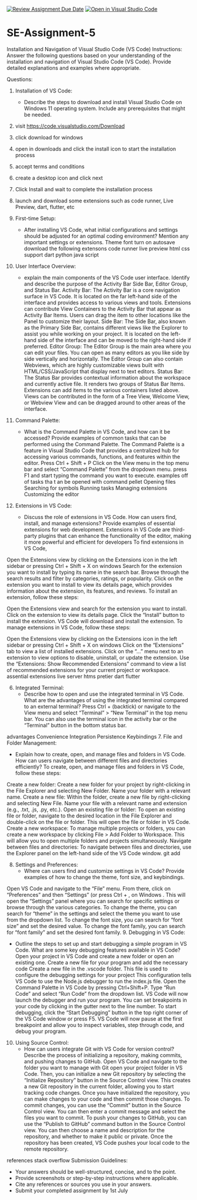 [![Review Assignment Due Date](https://classroom.github.com/assets/deadline-readme-button-22041afd0340ce965d47ae6ef1cefeee28c7c493a6346c4f15d667ab976d596c.svg)](https://classroom.github.com/a/XoLGRbHq)
[![Open in Visual Studio Code](https://classroom.github.com/assets/open-in-vscode-2e0aaae1b6195c2367325f4f02e2d04e9abb55f0b24a779b69b11b9e10269abc.svg)](https://classroom.github.com/online_ide?assignment_repo_id=15294626&assignment_repo_type=AssignmentRepo)
# SE-Assignment-5
Installation and Navigation of Visual Studio Code (VS Code)
 Instructions:
Answer the following questions based on your understanding of the installation and navigation of Visual Studio Code (VS Code). Provide detailed explanations and examples where appropriate.

 Questions:

1. Installation of VS Code:
   - Describe the steps to download and install Visual Studio Code on Windows 11 operating system. Include any prerequisites that might be needed.
                                 
1.	visit https://code.visualstudio.com/Download
2.	click download for windows
3.	open in downloads and click the install icon to start the installation process
4.	accept terms and conditions
5.	create a desktop icon and click next
6.	Click Install and wait to complete the installation process
7.	launch and download some extensions such as code runner, Live Preview, dart, flutter, etc

2. First-time Setup:
   - After installing VS Code, what initial configurations and settings should be adjusted for an optimal coding environment? Mention any important settings or extensions.
   Theme
   font
   turn on autosave
   download the following extensons
             code runner
             live preview
             html css support
             dart
             python
             java script


3. User Interface Overview:
   - explain the main components of the VS Code user interface. Identify and describe the purpose of the Activity Bar Side Bar, Editor Group, and Status Bar. 
Activity Bar: The Activity Bar is a core navigation surface in VS Code. It is located on the far left-hand side of the interface and provides access to various views and tools. Extensions can contribute View Containers to the Activity Bar that appear as Activity Bar Items. Users can drag the item to other locations like the Panel to customize their layout.
Side Bar: The Side Bar, also known as the Primary Side Bar, contains different views like the Explorer to assist you while working on your project. It is located on the left-hand side of the interface and can be moved to the right-hand side if preferred.
Editor Group: The Editor Group is the main area where you can edit your files. You can open as many editors as you like side by side vertically and horizontally. The Editor Group can also contain Webviews, which are highly customizable views built with HTML/CSS/JavaScript that display next to text editors.
Status Bar: The Status Bar provides contextual information about the workspace and currently active file. It renders two groups of Status Bar Items. Extensions can add items to the various containers listed above. Views can be contributed in the form of a Tree View, Welcome View, or Webview View and can be dragged around to other areas of the interface.

4. Command Palette:
   - What is the Command Palette in VS Code, and how can it be accessed? Provide examples of common tasks that can be performed using the Command Palette.
The Command Palette is a feature in Visual Studio Code that provides a centralized hub for accessing various commands, functions, and features within the editor.
Press Ctrl + Shift + P 
Click on the View menu in the top menu bar and select “Command Palette” from the dropdown menu.
press F1 and start typing the command you want to execute.
examples off of tasks tha t an be opened with command pellet
Opening files
Searching for symbols
Running tasks
Managing extensions
Customizing the editor

5. Extensions in VS Code:
   - Discuss the role of extensions in VS Code. How can users find, install, and manage extensions? Provide examples of essential extensions for web development.
   Extensions in VS Code are third-party plugins that can enhance the functionality of the editor, making it more powerful and efficient for developers
   To find extensions in VS Code,

Open the Extensions view by clicking on the Extensions icon in the left sidebar or pressing Ctrl + Shift + X on windows
Search for the extension you want to install by typing its name in the search bar.
Browse through the search results and filter by categories, ratings, or popularity.
Click on the extension you want to install to view its details page, which provides information about the extension, its features, and reviews.
To install an extension, follow these steps:

Open the Extensions view and search for the extension you want to install.
Click on the extension to view its details page.
Click the “Install” button to install the extension.
VS Code will download and install the extension.
To manage extensions in VS Code, follow these steps:

Open the Extensions view by clicking on the Extensions icon in the left sidebar or pressing Ctrl + Shift + X on windows
Click on the “Extensions” tab to view a list of installed extensions.
Click on the “…” menu next to an extension to view options to disable, uninstall, or update the extension.
Use the “Extensions: Show Recommended Extensions” command to view a list of recommended extensions for your current project or workspace.
assential extensions
live server
htms
pretier
dart
flutter

6. Integrated Terminal:
   - Describe how to open and use the integrated terminal in VS Code. What are the advantages of using the integrated terminal compared to an external terminal?
Press Ctrl + (backtick) or navigate to the View menu and select “Terminal” > “New Terminal” in the top menu bar.
You can also use the terminal icon in the activity bar or the “Terminal” button in the bottom status bar.

advantages
Convenience
Integration
Persistence
Keybindings
7. File and Folder Management:
   - Explain how to create, open, and manage files and folders in VS Code. How can users navigate between different files and directories efficiently?
   To create, open, and manage files and folders in VS Code, follow these steps:

Create a new folder: Create a new folder for your project by right-clicking in the File Explorer and selecting New Folder. Name your folder with a relevant name.
Create a new file: Within the folder, create a new file by right-clicking and selecting New File. Name your file with a relevant name and extension (e.g., .txt, .js, .py, etc.).
Open an existing file or folder: To open an existing file or folder, navigate to the desired location in the File Explorer and double-click on the file or folder. This will open the file or folder in VS Code.
Create a new workspace: To manage multiple projects or folders, you can create a new workspace by clicking File > Add Folder to Workspace. This will allow you to open multiple folders and projects simultaneously.
Navigate between files and directories: To navigate between files and directories, use the Explorer panel on the left-hand side of the VS Code window. git add


8. Settings and Preferences:
   - Where can users find and customize settings in VS Code? Provide examples of how to change the theme, font size, and keybindings.


Open VS Code and navigate to the “File” menu. From there, click on “Preferences” and then “Settings” (or press Ctrl + , on Windows .
This will open the “Settings” panel where you can search for specific settings or browse through the various categories.
To change the theme, you can search for “theme” in the settings and select the theme you want to use from the dropdown list.
To change the font size, you can search for “font size” and set the desired value.
To change the font family, you can search for “font family” and set the desired font family.
9. Debugging in VS Code:
   - Outline the steps to set up and start debugging a simple program in VS Code. What are some key debugging features available in VS Code?
   Open your project in VS Code and create a new folder or open an existing one.
Create a new file for your program and add the necessary code
Create a new file  in the .vscode folder. This file is used to configure the debugging settings for your project
This configuration tells VS Code to use the Node.js debugger to run the index.js file.
Open the Command Palette in VS Code by pressing Ctrl+Shift+P. Type “Run Code” and select “Run Code” from the dropdown list.
VS Code will now launch the debugger and run your program. You can set breakpoints in your code by clicking in the gutter next to the line number.
To start debugging, click the “Start Debugging” button in the top right corner of the VS Code window or press F5.
VS Code will now pause at the first breakpoint and allow you to inspect variables, step through code, and debug your program.

10. Using Source Control:
    - How can users integrate Git with VS Code for version control? Describe the process of initializing a repository, making commits, and pushing changes to GitHub.
    Open VS Code and navigate to the folder you want to manage with Git
    open your project folder in VS Code. Then, you can initialize a new Git repository by selecting the “Initialize Repository” button in the Source Control view. This creates a new Git repository in the current folder, allowing you to start tracking code changes. Once you have initialized the repository, you can make changes to your code and then commit those changes. To commit changes, you can use the “Commit” button in the Source Control view. You can then enter a commit message and select the files you want to commit. To push your changes to GitHub, you can use the “Publish to GitHub” command button in the Source Control view. You can then choose a name and description for the repository, and whether to make it public or private. Once the repository has been created, VS Code pushes your local code to the remote repository.

references 
stack overflow
 Submission Guidelines:
- Your answers should be well-structured, concise, and to the point.
- Provide screenshots or step-by-step instructions where applicable.
- Cite any references or sources you use in your answers.
- Submit your completed assignment by 1st July 

